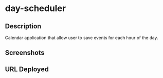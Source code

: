 # day-scheduler

## Description
Calendar application that allow user to save events for each hour of the day.

## Screenshots

## URL Deployed